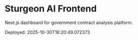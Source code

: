 # Sturgeon AI Frontend

Next.js dashboard for government contract analysis platform.

Deployed: 2025-10-30T16:20:49.072373
